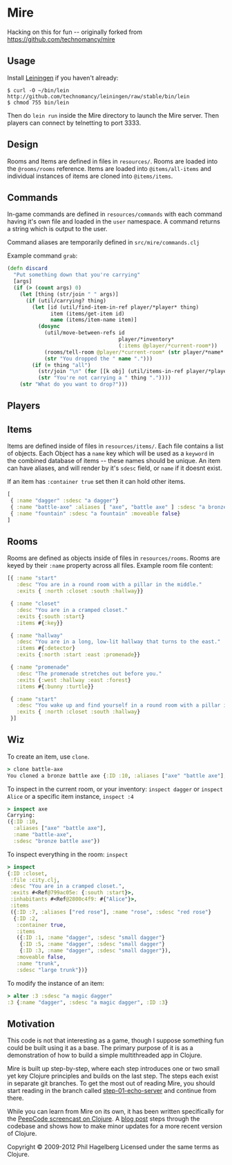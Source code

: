 # Mire

Hacking on this for fun -- originally forked from https://github.com/technomancy/mire

## Usage

Install [Leiningen](http://leiningen.org) if you haven't already:

    $ curl -O ~/bin/lein http://github.com/technomancy/leiningen/raw/stable/bin/lein
    $ chmod 755 bin/lein

Then do `lein run` inside the Mire directory to launch the Mire
server. Then players can connect by telnetting to port 3333.

## Design

Rooms and Items are defined in files in `resources/`. Rooms are loaded into the
`@rooms/rooms` reference. Items are loaded into `@items/all-items`
and individual instances of items are cloned into `@items/items`.

## Commands

In-game commands are defined in `resources/commands` with each command having
it's own file and loaded in the `user` namespace. A command returns a string
which is output to the user.

Command aliases are temporarily defined in `src/mire/commands.clj`

Example command `grab`:

```Clojure
(defn discard
  "Put something down that you're carrying"
  [args]
  (if (> (count args) 0)
    (let [thing (str/join " " args)]
      (if (util/carrying? thing)
        (let [id (util/find-item-in-ref player/*player* thing)
              item (items/get-item id)
              name (items/item-name item)]
          (dosync
            (util/move-between-refs id
                                    player/*inventory*
                                    (:items @player/*current-room*))
            (rooms/tell-room @player/*current-room* (str player/*name* " dropped a " name "."))
            (str "You dropped the " name ".")))
        (if (= thing "all")
          (str/join "\n" (for [[k obj] (util/items-in-ref player/*player*)] (discard [(:name obj)])))
          (str "You're not carrying a " thing "."))))
    (str "What do you want to drop?")))
```

## Players

## Items

Items are defined inside of files in `resources/items/`. Each file contains a
list of objects. Each Object has a `name` key which will be used as a `keyword`
in the combined database of items -- these names should be unique. An item can have
aliases, and will render by it's `sdesc` field, or `name` if it doesnt exist.

If an item has `:container true` set then it can hold other items.

```Clojure
[
 { :name "dagger" :sdesc "a dagger"}
 { :name "battle-axe" :aliases [ "axe", "battle axe" ] :sdesc "a bronze battle axe"}
 { :name "fountain" :sdesc "a fountain" :moveable false}
]
```

## Rooms

Rooms are defined as objects inside of files in `resources/rooms`. Rooms are
keyed by their `:name` property across all files. Example room file content:

```Clojure
[{ :name "start"
   :desc "You are in a round room with a pillar in the middle."
   :exits { :north :closet :south :hallway}}

 { :name "closet"
   :desc "You are in a cramped closet."
   :exits {:south :start}
   :items #{:key}}

 { :name "hallway"
   :desc "You are in a long, low-lit hallway that turns to the east."
   :items #{:detector}
   :exits {:north :start :east :promenade}}

 { :name "promenade"
   :desc "The promenade stretches out before you."
   :exits {:west :hallway :east :forest}
   :items #{:bunny :turtle}}

 { :name "start"
   :desc "You wake up and find yourself in a round room with a pillar in the middle."
   :exits { :north :closet :south :hallway}
 }]
```

## Wiz

To create an item, use `clone`.

```Clojure
> clone battle-axe
You cloned a bronze battle axe {:ID :10, :aliases ["axe" "battle axe"], :name "battle-axe", :sdesc "bronze battle axe"}
```

To inspect in the current room, or your inventory: `inspect dagger` or `inspect Alice` or a specific item instance, `inspect :4`

```Clojure
> inspect axe
Carrying:
({:ID :10,
  :aliases ["axe" "battle axe"],
  :name "battle-axe",
  :sdesc "bronze battle axe"})
```

To inspect everything in the room: `inspect`

```clojure
> inspect
{:ID :closet,
 :file :city.clj,
 :desc "You are in a cramped closet.",
 :exits #<Ref@799ac05e: {:south :start}>,
 :inhabitants #<Ref@2800c4f9: #{"Alice"}>,
 :items
 ({:ID :7, :aliases ["red rose"], :name "rose", :sdesc "red rose"}
  {:ID :2,
   :container true,
   :items
   ({:ID :1, :name "dagger", :sdesc "small dagger"}
    {:ID :5, :name "dagger", :sdesc "small dagger"}
    {:ID :3, :name "dagger", :sdesc "small dagger"}),
   :moveable false,
   :name "trunk",
   :sdesc "large trunk"})}
```

To modify the instance of an item:

```Clojure
> alter :3 :sdesc "a magic dagger"
:3 {:name "dagger", :sdesc "a magic dagger", :ID :3}
```

## Motivation

This code is not that interesting as a game, though I suppose
something fun could be built using it as a base. The primary purpose
of it is as a demonstration of how to build a simple multithreaded app
in Clojure.

Mire is built up step-by-step, where each step introduces one or two
small yet key Clojure principles and builds on the last step. The
steps each exist in separate git branches. To get the most out of
reading Mire, you should start reading in the branch called
[step-01-echo-server](http://github.com/technomancy/mire/tree/01-echo-server)
and continue from there.

While you can learn from Mire on its own, it has been written
specifically for the [PeepCode screencast on
Clojure](http://peepcode.com/products/functional-programming-with-clojure).
A [blog post](http://technomancy.us/136) steps through the codebase
and shows how to make minor updates for a more recent version of Clojure.

Copyright © 2009-2012 Phil Hagelberg
Licensed under the same terms as Clojure.
